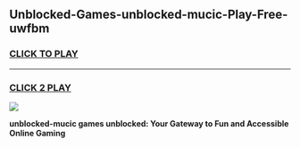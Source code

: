 
## Unblocked-Games-unblocked-mucic-Play-Free-uwfbm
<h3>
<a href="https://premium76.site?title=unblocked-mucic&ref=23A">CLICK TO PLAY</a></h3>
<hr>

<h3>
<a href="https://premium76.site?title=unblocked-mucic&ref=23A">CLICK 2 PLAY</a>
  
</h3>

<a href="https://premium76.site?title=unblocked-mucic&ref=23A"><img src="https://clearcache.store/games.png"></a>


**unblocked-mucic games unblocked: Your Gateway to Fun and Accessible Online Gaming**
